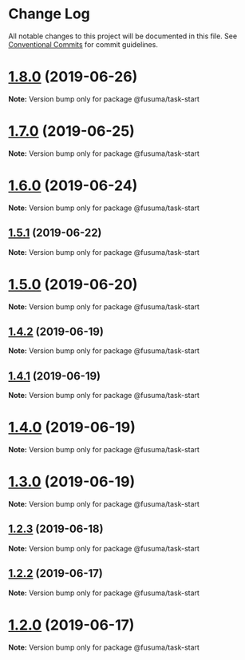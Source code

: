 # Change Log

All notable changes to this project will be documented in this file.
See [Conventional Commits](https://conventionalcommits.org) for commit guidelines.

# [1.8.0](https://github.com/hiroppy/fusuma/compare/v1.7.0...v1.8.0) (2019-06-26)

**Note:** Version bump only for package @fusuma/task-start

# [1.7.0](https://github.com/hiroppy/fusuma/compare/v1.6.0...v1.7.0) (2019-06-25)

**Note:** Version bump only for package @fusuma/task-start

# [1.6.0](https://github.com/hiroppy/fusuma/compare/v1.5.1...v1.6.0) (2019-06-24)

**Note:** Version bump only for package @fusuma/task-start

## [1.5.1](https://github.com/hiroppy/fusuma/compare/v1.5.0...v1.5.1) (2019-06-22)

**Note:** Version bump only for package @fusuma/task-start

# [1.5.0](https://github.com/hiroppy/fusuma/compare/v1.4.2...v1.5.0) (2019-06-20)

**Note:** Version bump only for package @fusuma/task-start

## [1.4.2](https://github.com/hiroppy/fusuma/compare/v1.4.1...v1.4.2) (2019-06-19)

**Note:** Version bump only for package @fusuma/task-start

## [1.4.1](https://github.com/hiroppy/fusuma/compare/v1.4.0...v1.4.1) (2019-06-19)

**Note:** Version bump only for package @fusuma/task-start

# [1.4.0](https://github.com/hiroppy/fusuma/compare/v1.3.0...v1.4.0) (2019-06-19)

**Note:** Version bump only for package @fusuma/task-start

# [1.3.0](https://github.com/hiroppy/fusuma/compare/v1.2.3...v1.3.0) (2019-06-19)

**Note:** Version bump only for package @fusuma/task-start

## [1.2.3](https://github.com/hiroppy/fusuma/compare/v1.2.2...v1.2.3) (2019-06-18)

**Note:** Version bump only for package @fusuma/task-start

## [1.2.2](https://github.com/hiroppy/fusuma/compare/v1.2.1...v1.2.2) (2019-06-17)

**Note:** Version bump only for package @fusuma/task-start

# [1.2.0](https://github.com/hiroppy/fusuma/compare/v1.1.2...v1.2.0) (2019-06-17)

**Note:** Version bump only for package @fusuma/task-start
